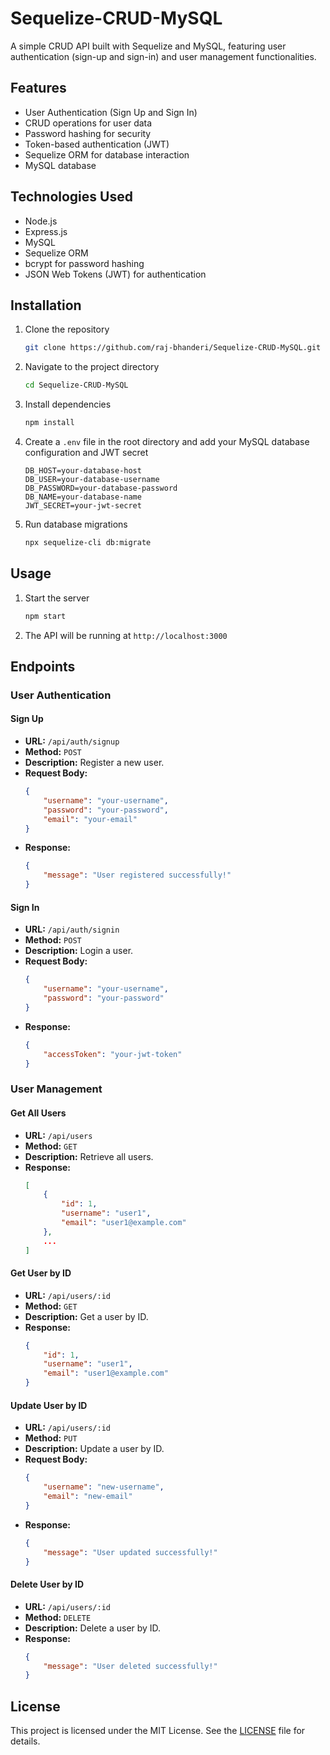 # Sequelize-CRUD-MySQL

A simple CRUD API built with Sequelize and MySQL, featuring user authentication (sign-up and sign-in) and user management functionalities.

## Features
- User Authentication (Sign Up and Sign In)
- CRUD operations for user data
- Password hashing for security
- Token-based authentication (JWT)
- Sequelize ORM for database interaction
- MySQL database

## Technologies Used
- Node.js
- Express.js
- MySQL
- Sequelize ORM
- bcrypt for password hashing
- JSON Web Tokens (JWT) for authentication

## Installation

1. Clone the repository
    ```sh
    git clone https://github.com/raj-bhanderi/Sequelize-CRUD-MySQL.git
    ```

2. Navigate to the project directory
    ```sh
    cd Sequelize-CRUD-MySQL
    ```

3. Install dependencies
    ```sh
    npm install
    ```

4. Create a `.env` file in the root directory and add your MySQL database configuration and JWT secret
    ```
    DB_HOST=your-database-host
    DB_USER=your-database-username
    DB_PASSWORD=your-database-password
    DB_NAME=your-database-name
    JWT_SECRET=your-jwt-secret
    ```

5. Run database migrations
    ```sh
    npx sequelize-cli db:migrate
    ```

## Usage

1. Start the server
    ```sh
    npm start
    ```

2. The API will be running at `http://localhost:3000`

## Endpoints

### User Authentication

#### Sign Up
- **URL:** `/api/auth/signup`
- **Method:** `POST`
- **Description:** Register a new user.
- **Request Body:**
    ```json
    {
        "username": "your-username",
        "password": "your-password",
        "email": "your-email"
    }
    ```
- **Response:**
    ```json
    {
        "message": "User registered successfully!"
    }
    ```

#### Sign In
- **URL:** `/api/auth/signin`
- **Method:** `POST`
- **Description:** Login a user.
- **Request Body:**
    ```json
    {
        "username": "your-username",
        "password": "your-password"
    }
    ```
- **Response:**
    ```json
    {
        "accessToken": "your-jwt-token"
    }
    ```

### User Management

#### Get All Users
- **URL:** `/api/users`
- **Method:** `GET`
- **Description:** Retrieve all users.
- **Response:**
    ```json
    [
        {
            "id": 1,
            "username": "user1",
            "email": "user1@example.com"
        },
        ...
    ]
    ```

#### Get User by ID
- **URL:** `/api/users/:id`
- **Method:** `GET`
- **Description:** Get a user by ID.
- **Response:**
    ```json
    {
        "id": 1,
        "username": "user1",
        "email": "user1@example.com"
    }
    ```

#### Update User by ID
- **URL:** `/api/users/:id`
- **Method:** `PUT`
- **Description:** Update a user by ID.
- **Request Body:**
    ```json
    {
        "username": "new-username",
        "email": "new-email"
    }
    ```
- **Response:**
    ```json
    {
        "message": "User updated successfully!"
    }
    ```

#### Delete User by ID
- **URL:** `/api/users/:id`
- **Method:** `DELETE`
- **Description:** Delete a user by ID.
- **Response:**
    ```json
    {
        "message": "User deleted successfully!"
    }
    ```

## License

This project is licensed under the MIT License. See the [LICENSE](LICENSE) file for details.
